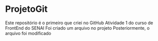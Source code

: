 # ProjetoGit
Este repositório é o primeiro que criei no GitHub
Atividade 1 do curso de FrontEnd do SENAI
Foi criado um arquivo no projeto
Posteriormente, o arquivo foi modificado
